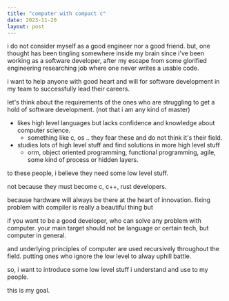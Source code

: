 ```yaml
---
title: "computer with compact c"
date: 2023-11-20
layout: post
---
```


i do not consider myself as a good engineer nor a good friend.
but, one thought has been tingling somewhere inside my brain since i've been working as a software developer,
after my escape from some glorified engineering researching job where one never writes a usable code.

i want to help anyone with good heart and will for software development in my team to successfully lead their careers.

let's think about the requirements of the ones who are struggling to get a hold of software development.
(not that i am any kind of master)

- likes high level languages but lacks confidence and knowledge about computer science.
    - something like c, os .. they fear these and do not think it's their field.
- studies lots of high level stuff and find solutions in more high level stuff
    - orm, object oriented programming, functional programming, agile, some kind of process or hidden layers.

to these people, i believe they need some low level stuff.

not because they must become c, c++, rust developers.

because hardware will always be there at the heart of innovation.
fixing problem with compiler is really a beautiful thing but 

if you want to be a good developer, who can solve any problem with computer.
your main target should not be language or certain tech, 
but computer in general.

and underlying principles of computer are used recursively throughout the field.
putting ones who ignore the low level to alway uphill battle.

so, i want to introduce some low level stuff i understand and use
to my people.

this is my goal.

